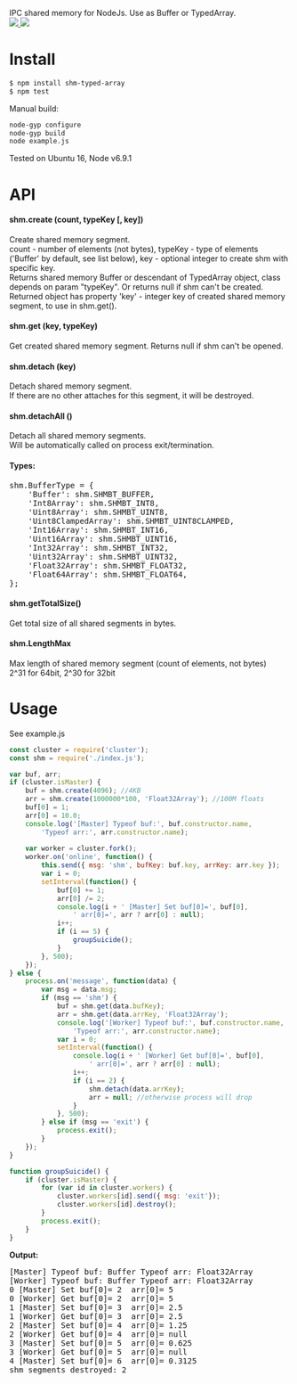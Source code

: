 IPC shared memory for NodeJs. Use as Buffer or TypedArray.<br>
<a href='https://www.npmjs.com/package/shm-typed-array'><img src='https://img.shields.io/npm/v/shm-typed-array.svg' /> <img src='https://travis-ci.org/ukrbublik/shm-typed-array.svg?branch=master' /></a>


# Install
``` bash
$ npm install shm-typed-array
$ npm test
```
Manual build:
``` bash
node-gyp configure
node-gyp build
node example.js
```
Tested on Ubuntu 16, Node v6.9.1

# API

<h4>shm.create (count, typeKey [, key])</h4>
Create shared memory segment.<br>
count - number of elements (not bytes), typeKey - type of elements ('Buffer' by default, see list below), key - optional integer to create shm with specific key.<br>
Returns shared memory Buffer or descendant of TypedArray object, class depends on param "typeKey". Or returns null if shm can't be created.<br>
Returned object has property 'key' - integer key of created shared memory segment, to use in shm.get().

<h4>shm.get (key, typeKey)</h4>
Get created shared memory segment. Returns null if shm can't be opened.

<h4>shm.detach (key)</h4>
Detach shared memory segment.<br>
If there are no other attaches for this segment, it will be destroyed.

<h4>shm.detachAll ()</h4>
Detach all shared memory segments.<br>
Will be automatically called on process exit/termination.

<h4>Types:</h4>
<pre>
shm.BufferType = {
	'Buffer': shm.SHMBT_BUFFER,
	'Int8Array': shm.SHMBT_INT8,
	'Uint8Array': shm.SHMBT_UINT8,
	'Uint8ClampedArray': shm.SHMBT_UINT8CLAMPED,
	'Int16Array': shm.SHMBT_INT16,
	'Uint16Array': shm.SHMBT_UINT16,
	'Int32Array': shm.SHMBT_INT32,
	'Uint32Array': shm.SHMBT_UINT32,
	'Float32Array': shm.SHMBT_FLOAT32, 
	'Float64Array': shm.SHMBT_FLOAT64,
};
</pre>

<h4>shm.getTotalSize()</h4>
Get total size of all shared segments in bytes.

<h4>shm.LengthMax</h4>
Max length of shared memory segment (count of elements, not bytes)<br>
2^31 for 64bit, 2^30 for 32bit

# Usage
See example.js

``` js
const cluster = require('cluster');
const shm = require('./index.js');

var buf, arr;
if (cluster.isMaster) {
	buf = shm.create(4096); //4KB
	arr = shm.create(1000000*100, 'Float32Array'); //100M floats
	buf[0] = 1;
	arr[0] = 10.0;
	console.log('[Master] Typeof buf:', buf.constructor.name, 
		'Typeof arr:', arr.constructor.name);
	
	var worker = cluster.fork();
	worker.on('online', function() {
		this.send({ msg: 'shm', bufKey: buf.key, arrKey: arr.key });
		var i = 0;
		setInterval(function() {
			buf[0] += 1;
			arr[0] /= 2;
			console.log(i + ' [Master] Set buf[0]=', buf[0], 
				' arr[0]=', arr ? arr[0] : null);
			i++;
			if (i == 5) {
				groupSuicide();
			}
		}, 500);
	});	
} else {
	process.on('message', function(data) {
		var msg = data.msg;
		if (msg == 'shm') {
			buf = shm.get(data.bufKey);
			arr = shm.get(data.arrKey, 'Float32Array');
			console.log('[Worker] Typeof buf:', buf.constructor.name, 
				'Typeof arr:', arr.constructor.name);
			var i = 0;
			setInterval(function() {
				console.log(i + ' [Worker] Get buf[0]=', buf[0], 
					' arr[0]=', arr ? arr[0] : null);
				i++;
				if (i == 2) {
					shm.detach(data.arrKey);
					arr = null; //otherwise process will drop
				}
			}, 500);
		} else if (msg == 'exit') {
			process.exit();
		}
	});
}

function groupSuicide() {
	if (cluster.isMaster) {
		for (var id in cluster.workers) {
		    cluster.workers[id].send({ msg: 'exit'});
		    cluster.workers[id].destroy();
		}
		process.exit();
	}
}
```
<b>Output:</b>
<pre>
[Master] Typeof buf: Buffer Typeof arr: Float32Array
[Worker] Typeof buf: Buffer Typeof arr: Float32Array
0 [Master] Set buf[0]= 2  arr[0]= 5
0 [Worker] Get buf[0]= 2  arr[0]= 5
1 [Master] Set buf[0]= 3  arr[0]= 2.5
1 [Worker] Get buf[0]= 3  arr[0]= 2.5
2 [Master] Set buf[0]= 4  arr[0]= 1.25
2 [Worker] Get buf[0]= 4  arr[0]= null
3 [Master] Set buf[0]= 5  arr[0]= 0.625
3 [Worker] Get buf[0]= 5  arr[0]= null
4 [Master] Set buf[0]= 6  arr[0]= 0.3125
shm segments destroyed: 2
</pre>
